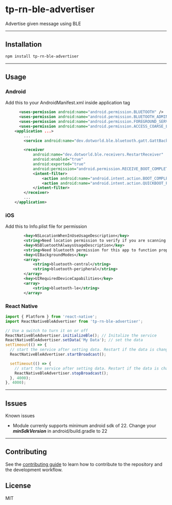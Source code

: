 # tp-rn-ble-advertiser


Advertise given message using BLE

---

## Installation

```sh
npm install tp-rn-ble-advertiser
```

---

## Usage

### Android

Add this to your AndroidManifest.xml inside application tag

```xml
	  <uses-permission android:name="android.permission.BLUETOOTH" />
	  <uses-permission android:name="android.permission.BLUETOOTH_ADMIN" />
	  <uses-permission android:name="android.permission.FOREGROUND_SERVICE" />
	  <uses-permission android:name="android.permission.ACCESS_COARSE_LOCATION" />
    <application ...>
        ...
    	<service android:name="dev.dotworld.ble.bluetooth.gatt.GattBackgroundService" />

		<receiver
			android:name="dev.dotworld.ble.receivers.RestartReceiver"
			android:enabled="true"
			android:exported="true"
			android:permission="android.permission.RECEIVE_BOOT_COMPLETED">
			<intent-filter>
				<action android:name="android.intent.action.BOOT_COMPLETED" />
				<action android:name="android.intent.action.QUICKBOOT_POWERON" />
			</intent-filter>
		</receiver>
        ...
    </application>
```

### iOS

Add this to Info.plist file for permission

```xml
		<key>NSLocationWhenInUseUsageDescription</key>
		<string>Need location permission to verify if you are scanning in correct location</string>
		<key>NSBluetoothAlwaysUsageDescription</key>
		<string>Need bluetooth permission for this app to function properly</string>
		<key>UIBackgroundModes</key>
		<array>
			<string>bluetooth-central</string>
			<string>bluetooth-peripheral</string>
		</array>
		<key>UIRequiredDeviceCapabilities</key>
		<array>
			<string>bluetooth-le</string>
		</array>

```

### React Native

```js
import { Platform } from 'react-native';
import ReactNativeBleAdvertiser from 'tp-rn-ble-advertiser';

// Use a switch to turn it on or off
ReactNativeBleAdvertiser.initializeBle(); // Initalize the service
ReactNativeBleAdvertiser.setData('My Data'); // set the data
setTimeout(() => {
  // start the service after setting data. Restart if the data is changed after starting
  ReactNativeBleAdvertiser.startBroadcast();

  setTimeout(() => {
    // start the service after setting data. Restart if the data is changed after starting
    ReactNativeBleAdvertiser.stopBroadcast();
  }, 4000);
}, 4000);
```

---

## Issues

Known issues

- Module currenly supports minimum android sdk of 22. Change your **_minSdkVersion_** in android/build.gradle to 22

---

## Contributing

See the [contributing guide](CONTRIBUTING.md) to learn how to contribute to the repository and the development workflow.

## License

MIT
